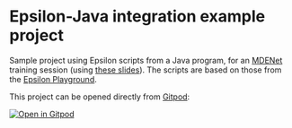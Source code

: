 # Epsilon-Java integration example project

Sample project using Epsilon scripts from a Java program, for an [MDENet](https://mde-network.com/) training session (using [these slides](https://agarciadom.github.io/epsilon-integration-mdenet-training)). The scripts are based on those from the [Epsilon Playground](https://www.eclipse.org/epsilon/live).

This project can be opened directly from [Gitpod](https://gitpod.io/):

[![Open in Gitpod](https://gitpod.io/button/open-in-gitpod.svg)](https://gitpod.io/#https://github.com/agarciadom/mdenet-integration-sample)
